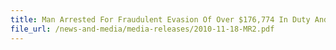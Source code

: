 ```yaml
---
title: Man Arrested For Fraudulent Evasion Of Over $176,774 In Duty And GST On Import Of 206 Japanese Cars
file_url: /news-and-media/media-releases/2010-11-18-MR2.pdf
---
```

